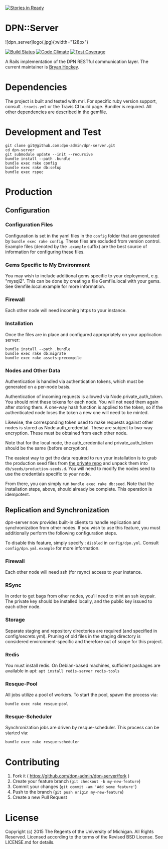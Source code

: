 [![Stories in Ready](https://badge.waffle.io/dpn-admin/dpn-server.png?label=ready&title=Ready)](https://waffle.io/dpn-admin/dpn-server)
# DPN::Server
![dpn_server]logo(.jpg){:width="128px"}

[![Build Status](https://travis-ci.org/dpn-admin/dpn-server.svg?branch=master)](https://travis-ci.org/dpn-admin/dpn-server)
[![Code Climate](https://codeclimate.com/github/dpn-admin/dpn-server/badges/gpa.svg)](https://codeclimate.com/github/dpn-admin/dpn-server)
[![Test Coverage](https://codeclimate.com/github/dpn-admin/dpn-server/badges/coverage.svg)](https://codeclimate.com/github/dpn-admin/dpn-server/coverage)

A Rails implementation of the DPN RESTful communication layer. The current
maintainer is [Bryan Hockey](https://github.com/malakai97).

# Dependencies

The project is built and tested with mri. For specific ruby version support,
consult `.travis.yml` or the Travis CI build page.  Bundler is required.
All other dependencies are described in the gemfile.

# Development and Test

```
git clone git@github.com:dpn-admin/dpn-server.git
cd dpn-server
git submodule update --init --recursive
bundle install --path .bundle
bundle exec rake config
bundle exec rake db:setup
bundle exec rspec
```

# Production

## Configuration

### Configuration Files
Configuration is set in the yaml files in the `config` folder
that are generated by `bundle exec rake config`.  These files
are excluded from version control.  Example files (denoted by
the `.example` suffix) are the best source of information for
configuring these files.

### Gems Specific to My Environment
You may wish to include additional gems specific to your
deployment, e.g. "mysql2".  This can be done by creating a file
Gemfile.local with your gems.  See Gemfile.local.example for
more information.

### Firewall
Each other node will need incoming https to your instance.

### Installation

Once the files are in place and configured appropriately
on your application server:

```
bundle install --path .bundle
bundle exec rake db:migrate
bundle exec rake assets:precompile
```

### Nodes and Other Data

Authentication is handled via authentication tokens, which must be generated on a
per-node basis.

Authentication of incoming requests is allowed via Node.private_auth_token.
You should mint these tokens for each node.  You will not need them again
after storing them. A one-way hash function is applied to the token, so if the
authenticated node loses the token a new one will need to be minted.

Likewise, the corresponding token used to make requests against other nodes is stored as
Node.auth_credential.  These are subject to two-way encryption.  These must be obtained
from each other node.

Note that for the local node, the auth_credential and private_auth_token should be the
same (before encryption).

The easiest way to get the data required to run your installation is to grab the
production seed files from [the private repo](https://github.com/dpn-admin/private)
and unpack them into `db/seeds/production-seeds.d`.  You will need to modify the
nodes seed to use the credentials specific to your node.

From there, you can simply run `bundle exec rake db:seed`.  Note that the
installation steps, above, should already be complete.  This operation is
idempotent.

## Replication and Synchronization

dpn-server now provides built-in clients to handle replication and
synchronization from other nodes.  If you wish to use this feature,
you must additionally perform the following configuration steps.

To disable this feature, simply specify `:disbled` in `config/dpn.yml`.
Consult `config/dpn.yml.example` for more information.

### Firewall
Each other node will need ssh (for rsync) access to your instance.

### RSync
In order to get bags from other nodes, you'll need to mint an ssh keypair.  The
private key should be installed locally, and the public key issued to each other
node.

### Storage
Separate staging and repository directories are required
(and specified in config/secrets.yml). Pruning of old files
in the staging directory is considered environment-specific and
therefore out of scope for this project.

### Redis

You must install redis.  On Debian-based machines, sufficient packages are
available in apt: `apt install redis-server redis-tools`

### Resque-Pool
All jobs utilize a pool of workers.  To start the pool, spawn the process via:

```
bundle exec rake resque:pool
```

### Resque-Scheduler
Synchronization jobs are driven by resque-scheduler.  This process can
be started via:

```
bundle exec rake resque:scheduler
```

# Contributing

1. Fork it ( https://github.com/dpn-admin/dpn-server/fork )
2. Create your feature branch (`git checkout -b my-new-feature`)
3. Commit your changes (`git commit -am 'Add some feature'`)
4. Push to the branch (`git push origin my-new-feature`)
5. Create a new Pull Request

# License

Copyright (c) 2015 The Regents of the University of Michigan.
All Rights Reserved.
Licensed according to the terms of the Revised BSD License.
See LICENSE.md for details.
